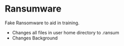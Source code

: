 # Ransumware
Fake Ransomware to aid in training. 

- Changes all files in user home directory to <FILE>.ransum
- Changes Background
